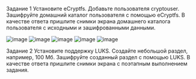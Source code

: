 Задание 1
Установите eCryptfs.
Добавьте пользователя cryptouser.
Зашифруйте домашний каталог пользователя с помощью eCryptfs.
В качестве ответа пришлите снимки экрана домашнего каталога пользователя с исходными и зашифрованными данными.

![image](https://github.com/dudorevov/nonamerepository/assets/137158557/c4c31f54-8b83-4595-b1f2-f6cf42ec3c2c)
![image](https://github.com/dudorevov/nonamerepository/assets/137158557/54e22885-ccf4-4aaa-a983-02aa7946a512)
![image](https://github.com/dudorevov/nonamerepository/assets/137158557/bb2e206e-4207-419c-8524-4c0ece60fa95)
![image](https://github.com/dudorevov/nonamerepository/assets/137158557/ac5cf3c5-2ead-44b2-908f-a002af512768)
![image](https://github.com/dudorevov/nonamerepository/assets/137158557/753fa732-1318-4205-ac8f-52976213a39e)

Задание 2
Установите поддержку LUKS.
Создайте небольшой раздел, например, 100 Мб.
Зашифруйте созданный раздел с помощью LUKS.
В качестве ответа пришлите снимки экрана с поэтапным выполнением задания.
